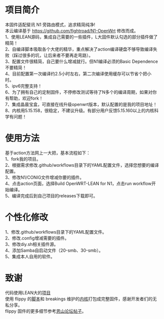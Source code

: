 # 项目简介
本固件适配斐讯 N1 旁路由模式，追求精简纯净!<br>
本云编译基于 https://github.com/fightroad/N1-OpenWrt 修改而成。<br>
1、使用LEAN源码，集成自己需要的一些插件，L大固件默认勾选的部分插件做了精简！<br>
2、自编译脚本吸取各个大佬的精华，重点解决了action编译硬盘不够导致编译失败（踩过很多的坑，让后来者不要再走弯路）。<br>
3、配置文件很精简，自己要什么增减就行。但N1编译必须的Basic Dependence不要精简！<br>
4、目前配置第一次编译约2.5小时左右，第二次编译使用缓存可以节省个把小时。<br>
5、ipv6完整支持！<br>
6、为了拥有自己的定制固件，不停修改测试等待了N多个的编译周期，如果对你有帮助，欢迎fork！<br>
7、集成晶晨宝盒，可直接在线升级openwrt版本，默认配置的是我的项目地址！<br>
8、内核用5.15.158，很稳定，不建议升级。有部分用户反馈5.15.160以上的内核科学有问题！<br>
# 使用方法
基于action方法网上一大把，基本流程如下：<br>
1、fork我的项目。<br>
2、根据需求修改.github/workflows目录下的YAML配置文件，选择您想要的编译配置。<br>
3、修改N1/CONIG文件增减你要的插件。<br>
4、点击action页面，选择Build OpenWRT-LEAN for N1，点击run workflow开始编译。<br>
5、编译完成后到自己项目的releases下载即可。<br>
# 个性化修改
1、修改.github/workflows目录下的YAML配置文件。<br>
2、修改.config增减需要的插件。<br>
3、修改diy.sh相关插件源。<br>
4、添加Samba自启动文件（20-smb、30-smb）。<br>
5、集成本人自用的软件。<br>
# 致谢
代码使用LEAN大的[项目](https://github.com/coolsnowwolf/lede)<br>
使用 flippy 的[脚本](https://github.com/unifreq/openwrt_packit)和 breakings 维护的[内核](https://github.com/breakings/OpenWrt/releases/tag/kernel_stable)打包成完整固件，感谢开发者们的无私分享。<br>
flippy 固件的更多细节参考[恩山论坛帖子](https://www.right.com.cn/forum/thread-4076037-1-1.html)。
